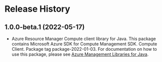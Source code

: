 # Release History

## 1.0.0-beta.1 (2022-05-17)

- Azure Resource Manager Compute client library for Java. This package contains Microsoft Azure SDK for Compute Management SDK. Compute Client. Package tag package-2022-01-03. For documentation on how to use this package, please see [Azure Management Libraries for Java](https://aka.ms/azsdk/java/mgmt).
